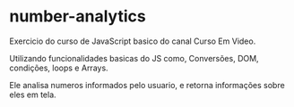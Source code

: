 # number-analytics

Exercicio do curso de JavaScript basico do canal Curso Em Video.

Utilizando funcionalidades basicas do JS como, Conversões, DOM, condições, loops e Arrays.

Ele analisa numeros informados pelo usuario, e retorna informações sobre eles em tela.
